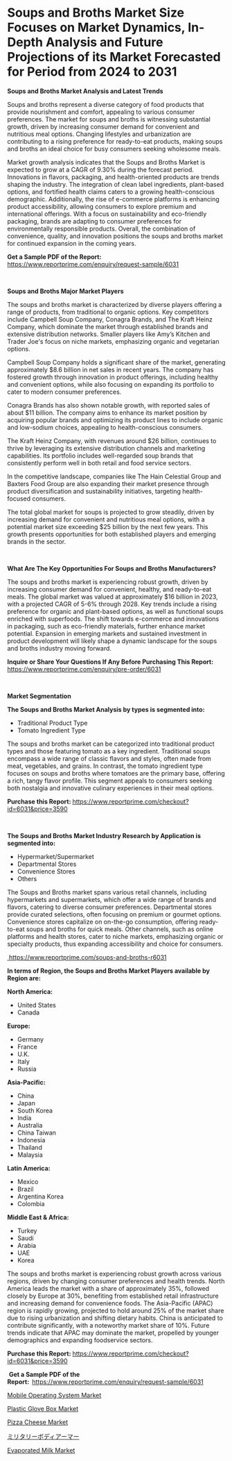 <p><h1>Soups and Broths Market Size Focuses on Market Dynamics, In-Depth Analysis and Future Projections of its Market Forecasted for Period from 2024 to 2031</h1></p><p><strong>Soups and Broths Market Analysis and Latest Trends</strong></p>
<p><p>Soups and broths represent a diverse category of food products that provide nourishment and comfort, appealing to various consumer preferences. The market for soups and broths is witnessing substantial growth, driven by increasing consumer demand for convenient and nutritious meal options. Changing lifestyles and urbanization are contributing to a rising preference for ready-to-eat products, making soups and broths an ideal choice for busy consumers seeking wholesome meals.</p><p>Market growth analysis indicates that the Soups and Broths Market is expected to grow at a CAGR of 9.30% during the forecast period. Innovations in flavors, packaging, and health-oriented products are trends shaping the industry. The integration of clean label ingredients, plant-based options, and fortified health claims caters to a growing health-conscious demographic. Additionally, the rise of e-commerce platforms is enhancing product accessibility, allowing consumers to explore premium and international offerings. With a focus on sustainability and eco-friendly packaging, brands are adapting to consumer preferences for environmentally responsible products. Overall, the combination of convenience, quality, and innovation positions the soups and broths market for continued expansion in the coming years.</p></p>
<p><strong>Get a Sample PDF of the Report:&nbsp;</strong> <a href="https://www.reportprime.com/enquiry/request-sample/6031">https://www.reportprime.com/enquiry/request-sample/6031</a></p>
<p>&nbsp;</p>
<p><strong>Soups and Broths Major Market Players</strong></p>
<p><p>The soups and broths market is characterized by diverse players offering a range of products, from traditional to organic options. Key competitors include Campbell Soup Company, Conagra Brands, and The Kraft Heinz Company, which dominate the market through established brands and extensive distribution networks. Smaller players like Amy’s Kitchen and Trader Joe's focus on niche markets, emphasizing organic and vegetarian options.</p><p>Campbell Soup Company holds a significant share of the market, generating approximately $8.6 billion in net sales in recent years. The company has fostered growth through innovation in product offerings, including healthy and convenient options, while also focusing on expanding its portfolio to cater to modern consumer preferences.</p><p>Conagra Brands has also shown notable growth, with reported sales of about $11 billion. The company aims to enhance its market position by acquiring popular brands and optimizing its product lines to include organic and low-sodium choices, appealing to health-conscious consumers.</p><p>The Kraft Heinz Company, with revenues around $26 billion, continues to thrive by leveraging its extensive distribution channels and marketing capabilities. Its portfolio includes well-regarded soup brands that consistently perform well in both retail and food service sectors.</p><p>In the competitive landscape, companies like The Hain Celestial Group and Baxters Food Group are also expanding their market presence through product diversification and sustainability initiatives, targeting health-focused consumers. </p><p>The total global market for soups is projected to grow steadily, driven by increasing demand for convenient and nutritious meal options, with a potential market size exceeding $25 billion by the next few years. This growth presents opportunities for both established players and emerging brands in the sector.</p></p>
<p>&nbsp;</p>
<p><strong>What Are The Key Opportunities For Soups and Broths Manufacturers?</strong></p>
<p><p>The soups and broths market is experiencing robust growth, driven by increasing consumer demand for convenient, healthy, and ready-to-eat meals. The global market was valued at approximately $16 billion in 2023, with a projected CAGR of 5-6% through 2028. Key trends include a rising preference for organic and plant-based options, as well as functional soups enriched with superfoods. The shift towards e-commerce and innovations in packaging, such as eco-friendly materials, further enhance market potential. Expansion in emerging markets and sustained investment in product development will likely shape a dynamic landscape for the soups and broths industry moving forward.</p></p>
<p><strong>Inquire or Share Your Questions If Any Before Purchasing This Report:</strong> <a href="https://www.reportprime.com/enquiry/pre-order/6031">https://www.reportprime.com/enquiry/pre-order/6031</a></p>
<p>&nbsp;</p>
<p><strong>Market Segmentation</strong></p>
<p><strong>The Soups and Broths Market Analysis by types is segmented into:</strong></p>
<p><ul><li>Traditional Product Type</li><li>Tomato Ingredient Type</li></ul></p>
<p><p>The soups and broths market can be categorized into traditional product types and those featuring tomato as a key ingredient. Traditional soups encompass a wide range of classic flavors and styles, often made from meat, vegetables, and grains. In contrast, the tomato ingredient type focuses on soups and broths where tomatoes are the primary base, offering a rich, tangy flavor profile. This segment appeals to consumers seeking both nostalgia and innovative culinary experiences in their meal options.</p></p>
<p><strong>Purchase this Report:&nbsp;</strong><a href="https://www.reportprime.com/checkout?id=6031&price=3590">https://www.reportprime.com/checkout?id=6031&price=3590</a></p>
<p>&nbsp;</p>
<p><strong>The Soups and Broths Market Industry Research by Application is segmented into:</strong></p>
<p><ul><li>Hypermarket/Supermarket</li><li>Departmental Stores</li><li>Convenience Stores</li><li>Others</li></ul></p>
<p><p>The Soups and Broths market spans various retail channels, including hypermarkets and supermarkets, which offer a wide range of brands and flavors, catering to diverse consumer preferences. Departmental stores provide curated selections, often focusing on premium or gourmet options. Convenience stores capitalize on on-the-go consumption, offering ready-to-eat soups and broths for quick meals. Other channels, such as online platforms and health stores, cater to niche markets, emphasizing organic or specialty products, thus expanding accessibility and choice for consumers.</p></p>
<p><a href="https://www.reportprime.com/soups-and-broths-r6031">&nbsp;https://www.reportprime.com/soups-and-broths-r6031</a></p>
<p><strong>In terms of Region, the Soups and Broths Market Players available by Region are:</strong></p>
<p>
    <p> <strong> North America: </strong>
        <ul>
            <li>United States</li>
            <li>Canada</li>
        </ul>
        </p> 
    <p> <strong> Europe: </strong>
        <ul>
            <li>Germany</li>
            <li>France</li>
            <li>U.K.</li>
            <li>Italy</li>
            <li>Russia</li>
        </ul>
        </p> 
    <p> <strong> Asia-Pacific: </strong>
        <ul>
            <li>China</li>
            <li>Japan</li>
            <li>South Korea</li>
            <li>India</li>
            <li>Australia</li>
            <li>China Taiwan</li>
            <li>Indonesia</li>
            <li>Thailand</li>
            <li>Malaysia</li>
        </ul>
        </p> 
    <p> <strong> Latin America: </strong>
        <ul>
            <li>Mexico</li>
            <li>Brazil</li>
            <li>Argentina Korea</li>
            <li>Colombia</li>
        </ul>
        </p> 
    <p> <strong> Middle East & Africa: </strong>
        <ul>
            <li>Turkey</li>
            <li>Saudi</li>
            <li>Arabia</li>
            <li>UAE</li>
            <li>Korea</li>
        </ul>
    </p>
    </p>
<p><p>The soups and broths market is experiencing robust growth across various regions, driven by changing consumer preferences and health trends. North America leads the market with a share of approximately 35%, followed closely by Europe at 30%, benefiting from established retail infrastructure and increasing demand for convenience foods. The Asia-Pacific (APAC) region is rapidly growing, projected to hold around 25% of the market share due to rising urbanization and shifting dietary habits. China is anticipated to contribute significantly, with a noteworthy market share of 10%. Future trends indicate that APAC may dominate the market, propelled by younger demographics and expanding foodservice sectors.</p></p>
<p><strong>Purchase this Report: </strong><a href="https://www.reportprime.com/checkout?id=6031&price=3590">https://www.reportprime.com/checkout?id=6031&price=3590</a></p>
<p>&nbsp;<strong>Get a Sample PDF of the Report:&nbsp;&nbsp;</strong><a href="https://www.reportprime.com/enquiry/request-sample/6031">https://www.reportprime.com/enquiry/request-sample/6031</a></p>
<p><strong></strong></p>
<p><p><a href="https://www.linkedin.com/pulse/future-trends-global-mobile-operating-system-market-insights-gydxf?trackingId=aN1U2YK9TO29FHzrTFdVoQ%3D%3D">Mobile Operating System Market</a></p><p><a href="https://medium.com/@brennakessler/global-plastic-glove-box-industry-analysis-report-plastic-glove-box-market-size-share-and-trends-8f13bd0619af">Plastic Glove Box Market</a></p><p><a href="https://github.com/ashepherd82/Market-Research-Report-List-6/blob/main/pizza-cheese-market.md">Pizza Cheese Market</a></p><p><a href="https://medium.com/@skylarreilly36/%E5%9C%B0%E5%9F%9F-%E3%82%BF%E3%82%A4%E3%83%97-%E3%83%8F%E3%83%BC%E3%83%89%E3%82%A2%E3%83%BC%E3%83%9E%E3%83%BC-%E3%82%BD%E3%83%95%E3%83%88%E3%82%A2%E3%83%BC%E3%83%9E%E3%83%BC-%E3%81%8A%E3%82%88%E3%81%B3%E7%94%A8%E9%80%94-%E6%B5%B7%E8%BB%8D-%E7%A9%BA%E8%BB%8D-%E9%99%B8%E8%BB%8D-%E3%81%AB%E3%82%88%E3%82%8B%E3%82%B0%E3%83%AD%E3%83%BC%E3%83%90%E3%83%AB%E8%BB%8D%E7%94%A8%E3%83%9C%E3%83%87%E3%82%A3%E3%82%A2%E3%83%BC%E3%83%9E%E3%83%BC%E3%83%9E%E3%83%BC%E3%82%B1%E3%83%83%E3%83%88%E3%81%AE%E3%83%88%E3%83%AC%E3%83%B3%E3%83%89%E3%81%A8%E6%88%90%E9%95%B7%E6%A9%9F%E4%BC%9A%E3%81%AE%E8%A9%95%E4%BE%A1-8409896bf24f">ミリタリーボディアーマー</a></p><p><a href="https://github.com/irfadac/Market-Research-Report-List-4/blob/main/evaporated-milk-market.md">Evaporated Milk Market</a></p></p>